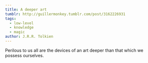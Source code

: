 ```yaml
---
title: A deeper art
tumblr: http://guillermonkey.tumblr.com/post/3162226931
tags:
  - low-level
  - knowledge
  - magic
author: J.R.R. Tolkien
---
```


Perilous to us all are the devices of an art deeper than that which we possess ourselves.

